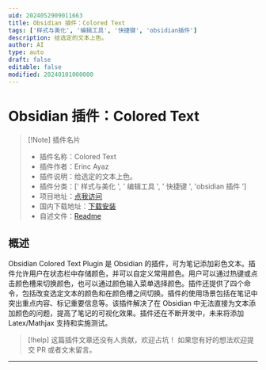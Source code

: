 ```yaml
---
uid: 2024052909011663
title: Obsidian 插件：Colored Text
tags: ['样式与美化', '编辑工具', '快捷键', 'obsidian插件']
description: 给选定的文本上色。
author: AI
type: auto
draft: false
editable: false
modified: 20240101000000
---
```


# Obsidian 插件：Colored Text

> [!Note] 插件名片
> - 插件名称：Colored Text
> - 插件作者：Erinc Ayaz
> - 插件说明：给选定的文本上色。
> - 插件分类：[' 样式与美化 ', ' 编辑工具 ', ' 快捷键 ', 'obsidian 插件 ']
> - 项目地址：[点我访问](https://github.com/erincayaz/obsidian-colored-text)
> - 国内下载地址：[下载安装](https://pkmer.cn/products/plugin/pluginMarket/?colored-text)
> - 自述文件：[Readme](https://ghproxy.net/https://raw.githubusercontent.com/erincayaz/obsidian-colored-text/main/README.md)

## 概述

Obsidian Colored Text Plugin 是 Obsidian 的插件，可为笔记添加彩色文本。插件允许用户在状态栏中存储颜色，并可以自定义常用颜色。用户可以通过热键或点击颜色槽来切换颜色，也可以通过颜色输入菜单选择颜色。插件还提供了四个命令，包括改变选定文本的颜色和在颜色槽之间切换。插件的使用场景包括在笔记中突出重点内容、标记重要信息等。该插件解决了在 Obsidian 中无法直接为文本添加颜色的问题，提高了笔记的可视化效果。插件还在不断开发中，未来将添加 Latex/Mathjax 支持和实施测试。

> [!help]
> 这篇插件文章还没有人贡献，欢迎占坑！
> 如果您有好的想法欢迎提交 PR 或者文末留言。

---



